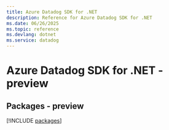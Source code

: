 ```yaml
---
title: Azure Datadog SDK for .NET
description: Reference for Azure Datadog SDK for .NET
ms.date: 06/26/2025
ms.topic: reference
ms.devlang: dotnet
ms.service: datadog
---
```

# Azure Datadog SDK for .NET - preview
## Packages - preview
[!INCLUDE [packages](datadog-index.md)]